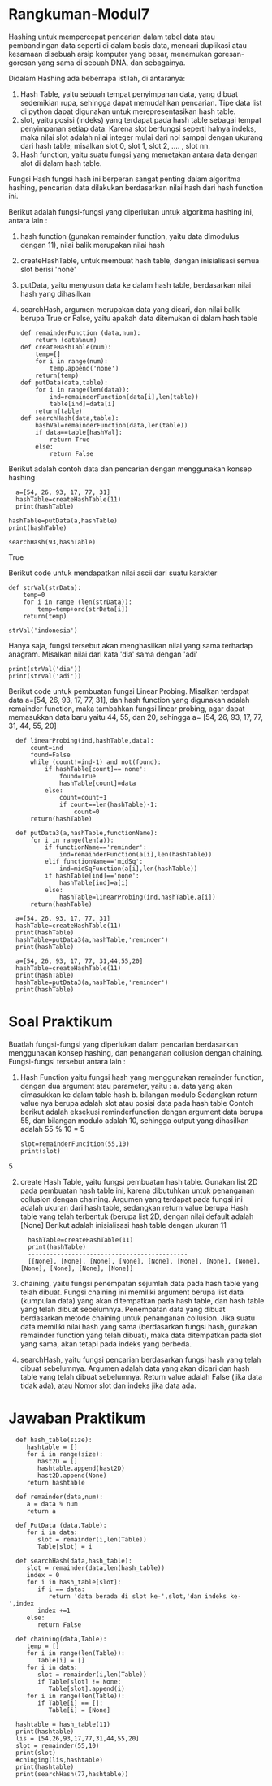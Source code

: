 # Rangkuman-Modul7

Hashing
untuk mempercepat pencarian dalam tabel data atau pembandingan data seperti di dalam basis data,
mencari duplikasi atau kesamaan disebuah arsip komputer yang besar, menemukan goresan-goresan yang sama di sebuah DNA, dan sebagainya.

Didalam Hashing ada beberrapa istilah, di antaranya:
1. Hash Table, yaitu sebuah tempat penyimpanan data, yang dibuat sedemikian rupa, sehingga dapat memudahkan pencarian.
   Tipe data list di python dapat digunakan untuk merepresentasikan hash table.
2. slot, yaitu posisi (indeks) yang terdapat pada hash table sebagai tempat penyimpanan setiap data.
   Karena slot berfungsi seperti halnya indeks, maka nilai slot adalah nilai integer mulai dari nol sampai dengan ukurang dari hash table,
   misalkan slot 0, slot 1, slot 2, .... , slot nn.
3. Hash function, yaitu suatu fungsi yang memetakan antara data dengan slot di dalam hash table.

Fungsi Hash
fungsi hash ini berperan sangat penting dalam algoritma hashing, pencarian data dilakukan berdasarkan nilai hash dari hash function ini.

Berikut adalah fungsi-fungsi yang diperlukan untuk algoritma hashing ini, antara lain :
  1. hash function (gunakan remainder function, yaitu data dimodulus dengan 11), nilai balik merupakan nilai hash
  2. createHashTable, untuk membuat hash table, dengan inisialisasi semua slot berisi 'none'
  3. putData, yaitu menyusun data ke dalam hash table, berdasarkan nilai hash yang dihasilkan
  4. searchHash, argumen merupakan data yang dicari, dan nilai balik berupa True or False, yaitu apakah data ditemukan di dalam hash table

         def remainderFunction (data,num):
             return (data%num)
         def createHashTable(num):
             temp=[]
             for i in range(num):
                 temp.append('none')
             return(temp)
         def putData(data,table):
             for i in range(len(data)):
                 ind=remainderFunction(data[i],len(table))  
                 table[ind]=data[i]
             return(table)
         def searchHash(data,table):
             hashVal=remainderFunction(data,len(table))
             if data==table[hashVal]:
                 return True
             else:
                 return False
              
Berikut adalah contoh data dan pencarian dengan menggunakan konsep hashing

      a=[54, 26, 93, 17, 77, 31]
      hashTable=createHashTable(11)
      print(hashTable)
      
    hashTable=putData(a,hashTable)
    print(hashTable)

    searchHash(93,hashTable)
True


Berikut code untuk mendapatkan nilai ascii dari suatu karakter

    def strVal(strData):
        temp=0
        for i in range (len(strData)):
            temp=temp+ord(strData[i])
        return(temp)
    
    strVal('indonesia')
Hanya saja, fungsi tersebut akan menghasilkan nilai yang sama terhadap anagram. Misalkan nilai dari kata 'dia' sama dengan 'adi'

    print(strVal('dia'))
    print(strVal('adi'))

Berikut code untuk pembuatan fungsi Linear Probing.
Misalkan terdapat data a=[54, 26, 93, 17, 77, 31], dan hash function yang digunakan adalah remainder function,
maka tambahkan fungsi linear probing, agar dapat memasukkan data baru yaitu 44, 55, dan 20,
sehingga a= [54, 26, 93, 17, 77, 31, 44, 55, 20]

      def linearProbing(ind,hashTable,data):
          count=ind
          found=False
          while (count!=ind-1) and not(found):
              if hashTable[count]=='none':
                  found=True
                  hashTable[count]=data
              else:
                  count=count+1
                  if count==len(hashTable)-1:
                      count=0
          return(hashTable)

      def putData3(a,hashTable,functionName):
          for i in range(len(a)):
              if functionName=='reminder':
                  ind=remainderFunction(a[i],len(hashTable))      
              elif functionName=='midSq':
                  ind=midSqFunction(a[i],len(hashTable))  
              if hashTable[ind]=='none':
                  hashTable[ind]=a[i]
              else:
                  hashTable=linearProbing(ind,hashTable,a[i])    
          return(hashTable)

      a=[54, 26, 93, 17, 77, 31]
      hashTable=createHashTable(11)
      print(hashTable)
      hashTable=putData3(a,hashTable,'reminder')
      print(hashTable)
      
      a=[54, 26, 93, 17, 77, 31,44,55,20]
      hashTable=createHashTable(11)
      print(hashTable)
      hashTable=putData3(a,hashTable,'reminder')
      print(hashTable)



# Soal Praktikum

Buatlah fungsi-fungsi yang diperlukan dalam pencarian berdasarkan menggunakan konsep hashing, dan penanganan collusion dengan chaining.
Fungsi-fungsi tersebut antara lain :
1. Hash Function yaitu fungsi hash yang menggunakan remainder function, dengan dua argument atau parameter, yaitu :
    a. data yang akan dimasukkan ke dalam table hash
    b. bilangan modulo
   Sedangkan return value nya berupa adalah slot atau posisi data pada hash table
   Contoh berikut adalah eksekusi reminderfunction dengan argument data berupa 55, dan bilangan modulo adalah 10,
   sehingga output yang dihasilkan adalah 55 % 10 = 5
   
       slot=remainderFuncition(55,10)
       print(slot)
5

2. create Hash Table, yaitu fungsi pembuatan hash table. Gunakan list 2D pada pembuatan hash table ini, karena dibutuhkan untuk
   penanganan collusion dengan chaining. Argumen yang terdapat pada fungsi ini adalah ukuran dari hash table, sedangkan return value
   berupa Hash table yang telah terbentuk (berupa list 2D, dengan nilai default adalah [None]
   Berikut adalah inisialisasi hash table dengan ukuran 11 

         hashTable=createHashTable(11)
         print(hashTable)
         --------------------------------------------
         [[None], [None], [None], [None], [None], [None], [None], [None], [None], [None], [None], [None]]

3. chaining, yaitu fungsi penempatan sejumlah data pada hash table yang telah dibuat. Fungsi chaining ini memiliki argument berupa list    data (kumpulan data) yang akan ditempatkan pada hash table, dan hash table yang telah dibuat sebelumnya. Penempatan data yang dibuat    berdasarkan metode chaining untuk penanganan collusion. Jika suatu data memiliki nilai hash yang sama (berdasarkan fungsi hash,          gunakan remainder function yang telah dibuat), maka data ditempatkan pada slot yang sama, akan tetapi pada indeks yang berbeda.

4. searchHash, yaitu fungsi pencarian berdasarkan fungsi hash yang telah dibuat sebelumnya. Argumen adalah data yang akan dicari dan        hash table yang telah dibuat sebelumnya. Return value adalah False (jika data tidak ada), atau Nomor slot dan indeks jika data ada.


# Jawaban Praktikum

      def hash_table(size): 
         hashtable = [] 
         for i in range(size):
            hast2D = []
            hashtable.append(hast2D)
            hast2D.append(None)
         return hashtable

      def remainder(data,num):
         a = data % num
         return a

      def PutData (data,Table):
         for i in data:
            slot = remainder(i,len(Table))
            Table[slot] = i

      def searchHash(data,hash_table):
         slot = remainder(data,len(hash_table))
         index = 0
         for i in hash_table[slot]:	
            if i == data:
               return 'data berada di slot ke-',slot,'dan indeks ke-',index
            index +=1
         else:
            return False

      def chaining(data,Table):
         temp = []
         for i in range(len(Table)):
            Table[i] = []		
         for i in data:
            slot = remainder(i,len(Table))
            if Table[slot] != None:
               Table[slot].append(i)
         for i in range(len(Table)):
            if Table[i] == []:
               Table[i] = [None]

      hashtable = hash_table(11)
      print(hashtable)
      lis = [54,26,93,17,77,31,44,55,20]
      slot = remainder(55,10)
      print(slot)
      #chinging(lis,hashtable)
      print(hashtable)
      print(searchHash(77,hashtable))
